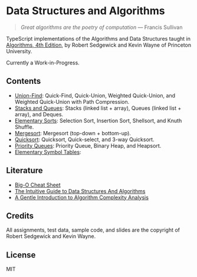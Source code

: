 # Data Structures and Algorithms


> *Great algorithms are the poetry of computation* — Francis Sullivan


TypeScript implementations of the Algorithms and Data Structures taught in [Algorithms, 4th Edition](https://algs4.cs.princeton.edu/home/), by Robert Sedgewick and Kevin Wayne of Princeton University.


Currently a Work-in-Progress.

## Contents
- [Union-Find](union-find/): Quick-Find, Quick-Union, Weighted Quick-Union, and Weighted Quick-Union with Path Compression.
- [Stacks and Queues](stacks-and-queues/): Stacks (linked list + array), Queues (linked list + array), and Deques.
- [Elementary Sorts](elementary-sorts/): Selection Sort, Insertion Sort, Shellsort, and Knuth Shuffle.
- [Mergesort](mergesort/): Mergesort (top-down + bottom-up).
- [Quicksort](quicksort/): Quicksort, Quick-select, and 3-way Quicksort.
- [Priority Queues](priority-queues/): Priority Queue, Binary Heap, and Heapsort.
- [Elementary Symbol Tables](elementary-symbol-tables/): 

## Literature
- [Big-O Cheat Sheet](http://bigocheatsheet.com/)
- [The Intuitive Guide to Data Structures And Algorithms](https://www.interviewcake.com/data-structures-and-algorithms-guide)
- [A Gentle Introduction to Algorithm Complexity Analysis](http://discrete.gr/complexity/)

## Credits
All assignments, test data, sample code, and slides are the copyright of Robert Sedgewick and Kevin Wayne.

## License
MIT